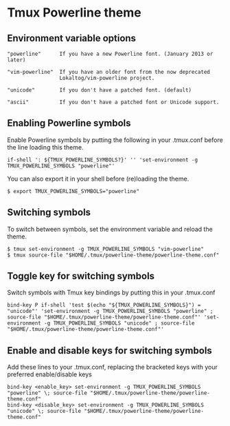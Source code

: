 Tmux Powerline theme
====================

## Environment variable options

    "powerline"      If you have a new Powerline font. (January 2013 or later)

    "vim-powerline"  If you have an older font from the now deprecated
                     Lokaltog/vim-powerline project.

    "unicode"        If you don't have a patched font. (default)

    "ascii"          If you don't have a patched font or Unicode support.

## Enabling Powerline symbols
Enable Powerline symbols by putting the following in your .tmux.conf before the line loading this theme.

    if-shell ': ${TMUX_POWERLINE_SYMBOLS?}' '' 'set-environment -g TMUX_POWERLINE_SYMBOLS "powerline"'

You can also export it in your shell before (re)loading the theme.

    $ export TMUX_POWERLINE_SYMBOLS="powerline"

## Switching symbols
To switch between symbols, set the environment variable and reload the theme.

    $ tmux set-environment -g TMUX_POWERLINE_SYMBOLS "vim-powerline"
    $ tmux source-file "$HOME/.tmux/powerline-theme/powerline-theme.conf"

## Toggle key for switching symbols
Switch symbols with Tmux key bindings by putting this in your .tmux.conf

    bind-key P if-shell 'test $(echo "${TMUX_POWERLINE_SYMBOLS}") = "unicode"' 'set-environment -g TMUX_POWERLINE_SYMBOLS "powerline" ; source-file "$HOME/.tmux/powerline-theme/powerline-theme.conf"' 'set-environment -g TMUX_POWERLINE_SYMBOLS "unicode" ; source-file "$HOME/.tmux/powerline-theme/powerline-theme.conf"'

## Enable and disable keys for switching symbols
Add these lines to your .tmux.conf, replacing the bracketed keys with your preferred enable/disable keys

    bind-key <enable_key> set-environment -g TMUX_POWERLINE_SYMBOLS "powerline" \; source-file "$HOME/.tmux/powerline-theme/powerline-theme.conf"
    bind-key <disable_key> set-environment -g TMUX_POWERLINE_SYMBOLS "unicode" \; source-file "$HOME/.tmux/powerline-theme/powerline-theme.conf"

